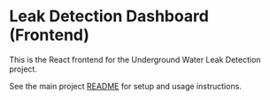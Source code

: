 # Leak Detection Dashboard (Frontend)

This is the React frontend for the Underground Water Leak Detection project.

See the main project [README](../README.md) for setup and usage instructions. 